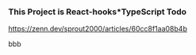### This Project is React-hooks*TypeScript Todo 
https://zenn.dev/sprout2000/articles/60cc8f1aa08b4b

bbb